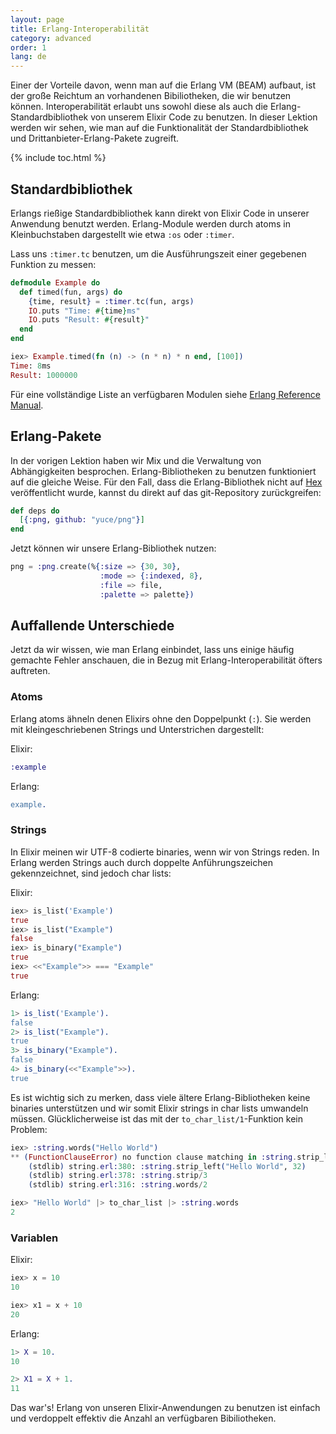 ```yaml
---
layout: page
title: Erlang-Interoperabilität
category: advanced
order: 1
lang: de
---
```


Einer der Vorteile davon, wenn man auf die Erlang VM (BEAM) aufbaut, ist der große Reichtum an vorhandenen Bibiliotheken, die wir benutzen können. Interoperabilität erlaubt uns sowohl diese als auch die Erlang-Standardbibliothek von unserem Elixir Code zu benutzen. In dieser Lektion werden wir sehen, wie man auf die Funktionalität der Standardbibliothek und Drittanbieter-Erlang-Pakete zugreift.

{% include toc.html %}

## Standardbibliothek

Erlangs rießige Standardbibliothek kann direkt von Elixir Code in unserer Anwendung benutzt werden. Erlang-Module werden durch atoms in Kleinbuchstaben dargestellt wie etwa `:os` oder `:timer`.

Lass uns `:timer.tc` benutzen, um die Ausführungszeit einer gegebenen Funktion zu messen:

```elixir
defmodule Example do
  def timed(fun, args) do
    {time, result} = :timer.tc(fun, args)
    IO.puts "Time: #{time}ms"
    IO.puts "Result: #{result}"
  end
end

iex> Example.timed(fn (n) -> (n * n) * n end, [100])
Time: 8ms
Result: 1000000
```

Für eine vollständige Liste an verfügbaren Modulen siehe [Erlang Reference Manual](http://erlang.org/doc/apps/stdlib/).

## Erlang-Pakete

In der vorigen Lektion haben wir Mix und die Verwaltung von Abhängigkeiten besprochen. Erlang-Bibliotheken zu benutzen funktioniert auf die gleiche Weise. Für den Fall, dass die Erlang-Bibliothek nicht auf [Hex](https://hex.pm) veröffentlicht wurde, kannst du direkt auf das git-Repository zurückgreifen:

```elixir
def deps do
  [{:png, github: "yuce/png"}]
end
```

Jetzt können wir unsere Erlang-Bibliothek nutzen:

```elixir
png = :png.create(%{:size => {30, 30},
                    :mode => {:indexed, 8},
                    :file => file,
                    :palette => palette})
```

## Auffallende Unterschiede

Jetzt da wir wissen, wie man Erlang einbindet, lass uns einige häufig gemachte Fehler anschauen, die in Bezug mit Erlang-Interoperabilität öfters auftreten.

### Atoms

Erlang atoms ähneln denen Elixirs ohne den Doppelpunkt (`:`). Sie werden mit kleingeschriebenen Strings und Unterstrichen dargestellt:

Elixir:

```elixir
:example
```

Erlang:

```erlang
example.
```

### Strings

In Elixir meinen wir UTF-8 codierte binaries, wenn wir von Strings reden. In Erlang werden Strings auch durch doppelte Anführungszeichen gekennzeichnet, sind jedoch char lists:

Elixir:

```elixir
iex> is_list('Example')
true
iex> is_list("Example")
false
iex> is_binary("Example")
true
iex> <<"Example">> === "Example"
true
```

Erlang:

```erlang
1> is_list('Example').
false
2> is_list("Example").
true
3> is_binary("Example").
false
4> is_binary(<<"Example">>).
true
```

Es ist wichtig sich zu merken, dass viele ältere Erlang-Bibliotheken keine binaries unterstützen und wir somit Elixir strings in char lists umwandeln müssen. Glücklicherweise ist das mit der `to_char_list/1`-Funktion kein Problem:

```elixir
iex> :string.words("Hello World")
** (FunctionClauseError) no function clause matching in :string.strip_left/2
    (stdlib) string.erl:380: :string.strip_left("Hello World", 32)
    (stdlib) string.erl:378: :string.strip/3
    (stdlib) string.erl:316: :string.words/2

iex> "Hello World" |> to_char_list |> :string.words
2
```

### Variablen

Elixir:

```elixir
iex> x = 10
10

iex> x1 = x + 10
20
```

Erlang:

```erlang
1> X = 10.
10

2> X1 = X + 1.
11
```

Das war's! Erlang von unseren Elixir-Anwendungen zu benutzen ist einfach und verdoppelt effektiv die Anzahl an verfügbaren Bibiliotheken.
